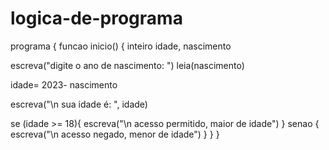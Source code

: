 # logica-de-programa
programa {
  funcao inicio() {
   inteiro idade, nascimento

   escreva("digite o ano de nascimento: ")
   leia(nascimento)

   idade= 2023- nascimento

   escreva("\n sua idade é: ", idade)

   se (idade >= 18){
    escreva("\n acesso permitido, maior de idade")
   } senao {
    escreva("\n acesso negado, menor de idade")
   }
  }
}
